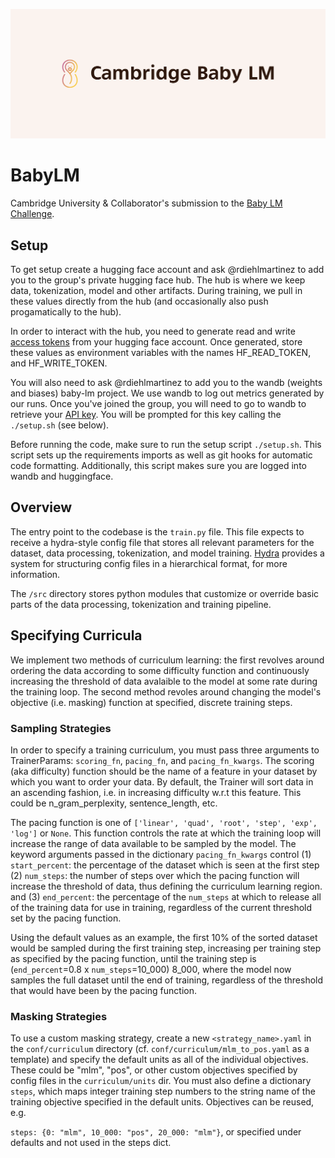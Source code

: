 ![cover-banner](./misc/cover.png)
# BabyLM

Cambridge University & Collaborator's submission to the [Baby LM Challenge](https://babylm.github.io/). 

## Setup 

To get setup create a hugging face account and ask @rdiehlmartinez to add you to the group's private hugging face hub. The hub is where we keep data, tokenization, model and other artifacts. During training, we pull in these values directly from the hub (and occasionally also push progamatically to the hub). 

In order to interact with the hub, you need to generate read and write [access tokens](https://huggingface.co/docs/hub/security-tokens) from your hugging face account. Once generated, store these values as environment variables with the names HF_READ_TOKEN, and HF_WRITE_TOKEN. 

You will also need to ask @rdiehlmartinez to add you to the wandb (weights and biases) baby-lm project. We use wandb to log out metrics generated by our runs. Once you've joined the group, you will need to go to wandb to retrieve your [API key](https://wandb.ai/authorize). You will be prompted for this key calling the `./setup.sh` (see below).

Before running the code, make sure to run the setup script `./setup.sh`. This script sets up the requirements imports as well as git hooks for automatic code formatting. Additionally, this script makes sure you are logged into wandb and huggingface.

## Overview 

The entry point to the codebase is the `train.py` file. This file expects to receive a hydra-style config file that stores all relevant parameters for the dataset, data processing, tokenization, and model training. [Hydra](https://hydra.cc/docs/tutorials/structured_config/intro/) provides a system for structuring config files in a hierarchical format, for more information.

The `/src` directory stores python modules that customize or override basic parts of the data processing, tokenization and training pipeline. 

## Specifying Curricula
We implement two methods of curriculum learning: the first revolves around ordering the data according to some difficulty function and continuously increasing the threshold of data avalaible to the model at some rate during the training loop. The second method revoles around changing the model's objective (i.e. masking) function at specified, discrete training steps.
### Sampling Strategies
In order to specify a training curriculum, you must pass three arguments to TrainerParams: `scoring_fn`, `pacing_fn`, and `pacing_fn_kwargs`. The scoring (aka difficulty) function should be the name of a feature in your dataset by which you want to order your data. By default, the Trainer will sort data in an ascending fashion, i.e. in increasing difficulty w.r.t this feature. This could be n_gram_perplexity, sentence_length, etc. 

The pacing function is one of `['linear', 'quad', 'root', 'step', 'exp', 'log']` or `None`. This function controls the rate at which the training loop will increase the range of data available to be sampled by the model. The keyword arguments passed in the dictionary `pacing_fn_kwargs` control (1) `start_percent`: the percentage of the dataset which is seen at the first step (2) `num_steps`: the number of steps over which the pacing function will increase the threshold of data, thus defining the curriculum learning region. and (3) `end_percent`: the percentage of the `num_steps` at which to release all of the training data for use in training, regardless of the current threshold set by the pacing function. 

Using the default values as an example, the first 10% of the sorted dataset would be sampled during the first training step, increasing per training step as specified by the pacing function, until the training step is (`end_percent`=0.8 x `num_steps`=10_000) 8_000, where the model now samples the full dataset until the end of training, regardless of the threshold that would have been by the pacing function.

### Masking Strategies
To use a custom masking strategy, create a new `<strategy_name>.yaml` in the `conf/curriculum` directory (cf. `conf/curriculum/mlm_to_pos.yaml` as a template) and specify the default units as all of the individual objectives. These could be "mlm", "pos", or other custom objectives specified by config files in the `curriculum/units` dir. You must also define a dictionary `steps`, which maps integer training step numbers to the string name of the training objective specified in the default units. Objectives can be reused, e.g. 

```steps: {0: "mlm", 10_000: "pos", 20_000: "mlm"}```, or specified under defaults and not used in the steps dict. 